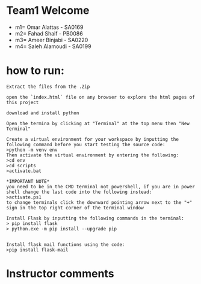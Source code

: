 # Team1 Welcome
* m1= Omar Alattas - SA0169
* m2= Fahad Shaif  - PB0086 
* m3= Ameer Binjabi - SA0220
* m4= Saleh Alamoudi - SA0199

# 

# how to run:
```
Extract the files from the .Zip 

open the `index.html` file on any browser to explore the html pages of this project

download and install python

Open the termina by clicking at "Terminal" at the top menu then "New Terminal"

Create a virtual environment for your workspace by inputting the following command before you start testing the source code:
>python -m venv env
Then activate the virtual environment by entering the following:
>cd env
>cd scripts
>activate.bat

*IMPORTANT NOTE*
you need to be in the CMD terminal not powershell, if you are in power shell change the last code into the following instead:
>activate.ps1
to change terminals click the downward pointing arrow next to the "+" sign in the top right corner of the terminal window

Install Flask by inputting the following commands in the terminal:
> pip install flask
> python.exe -m pip install --upgrade pip


Install flask mail functions using the code:
>pip install flask-mail

```

# Instructor comments
>
>
>